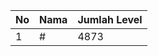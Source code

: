 | No | Nama            | Jumlah Level |
|----|-----------------|--------------|
| 1  | #    |    4873        |
